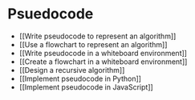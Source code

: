 # Psuedocode

- [[Write pseudocode to represent an algorithm]]
- [[Use a flowchart to represent an algorithm]]
- [[Write pseudocode in a whiteboard environment]]
- [[Create a flowchart in a whiteboard environment]]
- [[Design a recursive algorithm]]
- [[Implement pseudocode in Python]]
- [[Implement pseudocode in JavaScript]]